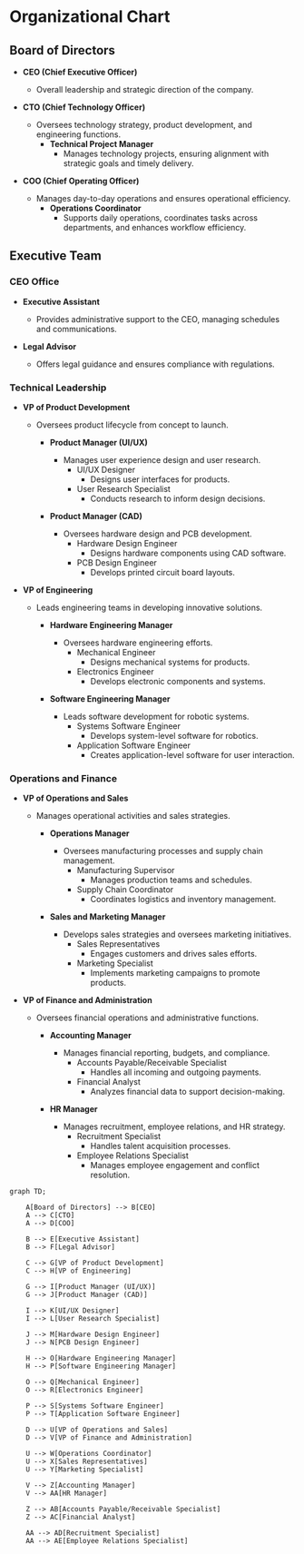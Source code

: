 # Organizational Chart

## Board of Directors
- **CEO (Chief Executive Officer)**
  - Overall leadership and strategic direction of the company.
  
- **CTO (Chief Technology Officer)**
  - Oversees technology strategy, product development, and engineering functions.
    - **Technical Project Manager**
      - Manages technology projects, ensuring alignment with strategic goals and timely delivery.

- **COO (Chief Operating Officer)**
  - Manages day-to-day operations and ensures operational efficiency.
    - **Operations Coordinator**
      - Supports daily operations, coordinates tasks across departments, and enhances workflow efficiency.

## Executive Team

### CEO Office
- **Executive Assistant**
  - Provides administrative support to the CEO, managing schedules and communications.
  
- **Legal Advisor**
  - Offers legal guidance and ensures compliance with regulations.

### Technical Leadership
- **VP of Product Development**
  - Oversees product lifecycle from concept to launch.
    - **Product Manager (UI/UX)**
      - Manages user experience design and user research.
        - UI/UX Designer
          - Designs user interfaces for products.
        - User Research Specialist
          - Conducts research to inform design decisions.
    
    - **Product Manager (CAD)**
      - Oversees hardware design and PCB development.
        - Hardware Design Engineer
          - Designs hardware components using CAD software.
        - PCB Design Engineer
          - Develops printed circuit board layouts.

- **VP of Engineering**
  - Leads engineering teams in developing innovative solutions.
    - **Hardware Engineering Manager**
      - Oversees hardware engineering efforts.
        - Mechanical Engineer
          - Designs mechanical systems for products.
        - Electronics Engineer
          - Develops electronic components and systems.
    
    - **Software Engineering Manager**
      - Leads software development for robotic systems.
        - Systems Software Engineer
          - Develops system-level software for robotics.
        - Application Software Engineer
          - Creates application-level software for user interaction.

### Operations and Finance
- **VP of Operations and Sales**
  - Manages operational activities and sales strategies.
    - **Operations Manager**
      - Oversees manufacturing processes and supply chain management.
        - Manufacturing Supervisor
          - Manages production teams and schedules.
        - Supply Chain Coordinator
          - Coordinates logistics and inventory management.

    - **Sales and Marketing Manager**
      - Develops sales strategies and oversees marketing initiatives.
        - Sales Representatives
          - Engages customers and drives sales efforts.
        - Marketing Specialist
          - Implements marketing campaigns to promote products.

- **VP of Finance and Administration**
  - Oversees financial operations and administrative functions.
    - **Accounting Manager**
      - Manages financial reporting, budgets, and compliance.
        - Accounts Payable/Receivable Specialist
          - Handles all incoming and outgoing payments.
        - Financial Analyst
          - Analyzes financial data to support decision-making.

    - **HR Manager**
      - Manages recruitment, employee relations, and HR strategy.
        - Recruitment Specialist
          - Handles talent acquisition processes.
        - Employee Relations Specialist
          - Manages employee engagement and conflict resolution.



```mermaid
graph TD;

    A[Board of Directors] --> B[CEO]
    A --> C[CTO]
    A --> D[COO]

    B --> E[Executive Assistant]
    B --> F[Legal Advisor]

    C --> G[VP of Product Development]
    C --> H[VP of Engineering]

    G --> I[Product Manager (UI/UX)]
    G --> J[Product Manager (CAD)]

    I --> K[UI/UX Designer]
    I --> L[User Research Specialist]

    J --> M[Hardware Design Engineer]
    J --> N[PCB Design Engineer]

    H --> O[Hardware Engineering Manager]
    H --> P[Software Engineering Manager]

    O --> Q[Mechanical Engineer]
    O --> R[Electronics Engineer]

    P --> S[Systems Software Engineer]
    P --> T[Application Software Engineer]

    D --> U[VP of Operations and Sales]
    D --> V[VP of Finance and Administration]

    U --> W[Operations Coordinator]
    U --> X[Sales Representatives]
    U --> Y[Marketing Specialist]

    V --> Z[Accounting Manager]
    V --> AA[HR Manager]

    Z --> AB[Accounts Payable/Receivable Specialist]
    Z --> AC[Financial Analyst]

    AA --> AD[Recruitment Specialist]
    AA --> AE[Employee Relations Specialist]
```